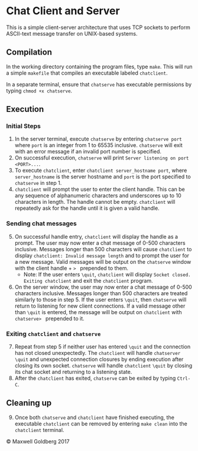 # Chat Client and Server

This is a simple client-server architecture that uses TCP sockets to perform ASCII-text message transfer on UNIX-based systems.

## Compilation

In the working directory containing the program files, type ``make``. This will run a simple ``makefile`` that compiles an executable labeled ``chatclient``.

In a separate terminal, ensure that ``chatserve`` has executable permissions by typing ``chmod +x chatserve``.

## Execution

### Initial Steps

1. In the server terminal, execute ``chatserve`` by entering ``chatserve port`` where ``port`` is an integer from 1 to 65535 inclusive. ``chatserve`` will exit with an error message if an invalid port number is specified.
2. On successful execution, ``chatserve`` will print ``Server listening on port <PORT>...``.
3. To execute ``chatclient``, enter ``chatclient server_hostname port``, where ``server_hostname`` is the server hostname and ``port`` is the port specified to ``chatserve`` in step 1.
4. ``chatclient`` will prompt the user to enter the client handle. This can be any sequence of alphanumeric characters and underscores up to 10 characters in length. The handle cannot be empty. ``chatclient`` will repeatedly ask for the handle until it is given a valid handle.

### Sending chat messages

5. On successful handle entry, ``chatclient`` will display the handle as a prompt. The user may now enter a chat message of 0-500 characters inclusive. Messages longer than 500 characters will cause ``chatclient`` to display `chatclient: Invalid message length` and to prompt the user for a new message. Valid messages will be output on the ``chatserve`` window with the client handle + `> ` prepended to them.
	* Note: If the user enters `\quit`, ``chatclient`` will display `Socket closed. Exiting chatclient` and exit the ``chatclient`` program.
6. On the server window, the user may now enter a chat message of 0-500 characters inclusive. Messages longer than 500 characters are treated similarly to those in step 5. If the user enters `\quit`, then ``chatserve`` will return to listening for new client connections. If a valid message other than `\quit` is entered, the message will be output on ``chatclient`` with `chatserve> ` prepended to it.

### Exiting ``chatclient`` and ``chatserve``

7. Repeat from step 5 if neither user has entered ``\quit`` and the connection has not closed unexpectedly. The ``chatclient`` will handle ``chatserver`` ``\quit`` and unexpected connection closures by ending execution after closing its own socket. ``chatserve`` will handle ``chatclient`` ``\quit`` by closing its chat socket and returning to a listening state.
8. After the ``chatclient`` has exited, ``chatserve`` can be exited by typing ``Ctrl-C``.

## Cleaning up

9. Once both ``chatserve`` and ``chatclient`` have finished executing, the executable ``chatclient`` can be removed by entering ``make clean`` into the ``chatclient`` terminal.

© Maxwell Goldberg 2017
